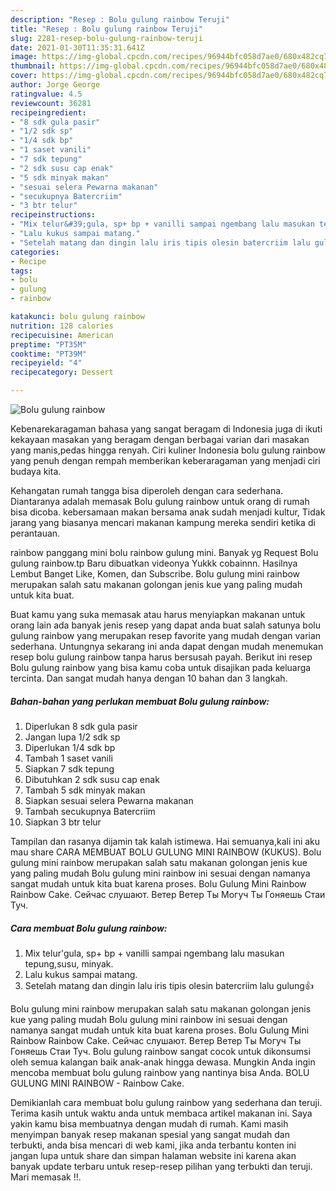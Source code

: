 ```yaml
---
description: "Resep : Bolu gulung rainbow Teruji"
title: "Resep : Bolu gulung rainbow Teruji"
slug: 2281-resep-bolu-gulung-rainbow-teruji
date: 2021-01-30T11:35:31.641Z
image: https://img-global.cpcdn.com/recipes/96944bfc058d7ae0/680x482cq70/bolu-gulung-rainbow-foto-resep-utama.jpg
thumbnail: https://img-global.cpcdn.com/recipes/96944bfc058d7ae0/680x482cq70/bolu-gulung-rainbow-foto-resep-utama.jpg
cover: https://img-global.cpcdn.com/recipes/96944bfc058d7ae0/680x482cq70/bolu-gulung-rainbow-foto-resep-utama.jpg
author: Jorge George
ratingvalue: 4.5
reviewcount: 36281
recipeingredient:
- "8 sdk gula pasir"
- "1/2 sdk sp"
- "1/4 sdk bp"
- "1 saset vanili"
- "7 sdk tepung"
- "2 sdk susu cap enak"
- "5 sdk minyak makan"
- "sesuai selera Pewarna makanan"
- "secukupnya Batercriim"
- "3 btr telur"
recipeinstructions:
- "Mix telur&#39;gula, sp+ bp + vanilli sampai ngembang lalu masukan tepung,susu, minyak."
- "Lalu kukus sampai matang."
- "Setelah matang dan dingin lalu iris tipis olesin batercriim lalu gulung👍"
categories:
- Recipe
tags:
- bolu
- gulung
- rainbow

katakunci: bolu gulung rainbow 
nutrition: 128 calories
recipecuisine: American
preptime: "PT35M"
cooktime: "PT39M"
recipeyield: "4"
recipecategory: Dessert

---
```



![Bolu gulung rainbow](https://img-global.cpcdn.com/recipes/96944bfc058d7ae0/680x482cq70/bolu-gulung-rainbow-foto-resep-utama.jpg)

Kebenarekaragaman bahasa yang sangat beragam di Indonesia juga di ikuti kekayaan masakan yang beragam dengan berbagai varian dari masakan yang manis,pedas hingga renyah. Ciri kuliner Indonesia bolu gulung rainbow yang penuh dengan rempah memberikan keberaragaman yang menjadi ciri budaya kita.


Kehangatan rumah tangga bisa diperoleh dengan cara sederhana. Diantaranya adalah memasak Bolu gulung rainbow untuk orang di rumah bisa dicoba. kebersamaan makan bersama anak sudah menjadi kultur, Tidak jarang yang biasanya mencari makanan kampung mereka sendiri ketika di perantauan.

rainbow panggang mini bolu rainbow gulung mini. Banyak yg Request Bolu gulung rainbow.tp Baru dibuatkan videonya Yukkk cobainnn. Hasilnya Lembut Banget Like, Komen, dan Subscribe. Bolu gulung mini rainbow merupakan salah satu makanan golongan jenis kue yang paling mudah untuk kita buat.

Buat kamu yang suka memasak atau harus menyiapkan makanan untuk orang lain ada banyak jenis resep yang dapat anda buat salah satunya bolu gulung rainbow yang merupakan resep favorite yang mudah dengan varian sederhana. Untungnya sekarang ini anda dapat dengan mudah menemukan resep bolu gulung rainbow tanpa harus bersusah payah.
Berikut ini resep Bolu gulung rainbow yang bisa kamu coba untuk disajikan pada keluarga tercinta. Dan sangat mudah hanya dengan 10 bahan dan 3 langkah.


<!--inarticleads1-->

##### Bahan-bahan yang perlukan membuat Bolu gulung rainbow:

1. Diperlukan 8 sdk gula pasir
1. Jangan lupa 1/2 sdk sp
1. Diperlukan 1/4 sdk bp
1. Tambah 1 saset vanili
1. Siapkan 7 sdk tepung
1. Dibutuhkan 2 sdk susu cap enak
1. Tambah 5 sdk minyak makan
1. Siapkan sesuai selera Pewarna makanan
1. Tambah secukupnya Batercriim
1. Siapkan 3 btr telur


Tampilan dan rasanya dijamin tak kalah istimewa. Hai semuanya,kali ini aku mau share CARA MEMBUAT BOLU GULUNG MINI RAINBOW (KUKUS). Bolu gulung mini rainbow merupakan salah satu makanan golongan jenis kue yang paling mudah Bolu gulung mini rainbow ini sesuai dengan namanya sangat mudah untuk kita buat karena proses. Bolu Gulung Mini Rainbow Rainbow Cake. Сейчас слушают. Ветер Ветер Ты Могуч Ты Гоняешь Стаи Туч. 

<!--inarticleads2-->

##### Cara membuat  Bolu gulung rainbow:

1. Mix telur&#39;gula, sp+ bp + vanilli sampai ngembang lalu masukan tepung,susu, minyak.
1. Lalu kukus sampai matang.
1. Setelah matang dan dingin lalu iris tipis olesin batercriim lalu gulung👍


Bolu gulung mini rainbow merupakan salah satu makanan golongan jenis kue yang paling mudah Bolu gulung mini rainbow ini sesuai dengan namanya sangat mudah untuk kita buat karena proses. Bolu Gulung Mini Rainbow Rainbow Cake. Сейчас слушают. Ветер Ветер Ты Могуч Ты Гоняешь Стаи Туч. Bolu gulung rainbow sangat cocok untuk dikonsumsi oleh semua kalangan baik anak-anak hingga dewasa. Mungkin Anda ingin mencoba membuat bolu gulung rainbow yang nantinya bisa Anda. BOLU GULUNG MINI RAINBOW - Rainbow Cake. 

Demikianlah cara membuat bolu gulung rainbow yang sederhana dan teruji. Terima kasih untuk waktu anda untuk membaca artikel makanan ini. Saya yakin kamu bisa membuatnya dengan mudah di rumah. Kami masih menyimpan banyak resep makanan spesial yang sangat mudah dan terbukti, anda bisa mencari di web kami, jika anda terbantu konten ini jangan lupa untuk share dan simpan halaman website ini karena akan banyak update terbaru untuk resep-resep pilihan yang terbukti dan teruji. Mari memasak !!. 
